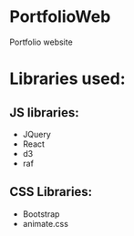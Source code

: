 # PortfolioWeb




Portfolio website

# Libraries used:
## JS libraries:
 - JQuery
 - React
 - d3
 - raf
 
## CSS Libraries:
 - Bootstrap
 - animate.css
